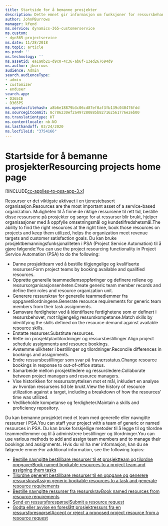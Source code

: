 ```yaml
---
title: Startside for å bemanne prosjekter
description: Dette emnet gir informasjon om funksjoner for ressursbehandling i Project Service Automation (PSA) for Dynamics 365.
author: JohnPBurrows
manager: kfend
ms.service: dynamics-365-customerservice
ms.custom:
- dyn365-projectservice
ms.date: 11/28/2018
ms.topic: article
ms.prod: ''
ms.technology: ''
ms.assetid: ea1a0b21-d9c0-4c36-ab6f-13ed267694d9
ms.author: jburrows
audience: Admin
search.audienceType:
- admin
- customizer
- enduser
search.app:
- D365CE
- D365PS
ms.openlocfilehash: a8b6e18879b3c06cd87ef0af3fb139c040476fdd
ms.sourcegitcommit: 8c786230ef2a497280885b827162561776e2eb00
ms.translationtype: HT
ms.contentlocale: nb-NO
ms.lasthandoff: 03/24/2020
ms.locfileid: "3754166"
---
```

# <a name="resourcing-projects-home-page"></a><span data-ttu-id="139b7-103">Startside for å bemanne prosjekter</span><span class="sxs-lookup"><span data-stu-id="139b7-103">Resourcing projects home page</span></span>

[!INCLUDE[cc-applies-to-psa-app-3.x](../includes/cc-applies-to-psa-app-3x.md)]

<span data-ttu-id="139b7-104">Ressurser er det viktigste aktivaet i en tjenestebasert organisasjon.</span><span class="sxs-lookup"><span data-stu-id="139b7-104">Resources are the most important asset of a service-based organization.</span></span> <span data-ttu-id="139b7-105">Muligheten til å finne de riktige ressursene til rett tid, bestille disse ressursene på prosjekter og sørge for at ressurser blir brukt, hjelper organisasjoner med å oppfylle omsetningsmål og kundetilfredshetsmål.</span><span class="sxs-lookup"><span data-stu-id="139b7-105">The ability to find the right resources at the right time, book those resources on projects and keep them utilized, helps the organization meet revenue targets and customer satisfaction goals.</span></span> <span data-ttu-id="139b7-106">Du kan bruke prosjektbemanningsfunksjonaliteten i PSA (Project Service Automation) til å gjøre følgende:</span><span class="sxs-lookup"><span data-stu-id="139b7-106">You can use the project resourcing functionality in Project Service Automation (PSA) to do the following:</span></span>

- <span data-ttu-id="139b7-107">Danne prosjektteam ved å bestille tilgjengelige og kvalifiserte ressurser.</span><span class="sxs-lookup"><span data-stu-id="139b7-107">Form project teams by booking available and qualified resources.</span></span>
- <span data-ttu-id="139b7-108">Opprette generelle teammedlemsoppføringer og definere rollene og ressursorganisasjonsenheten.</span><span class="sxs-lookup"><span data-stu-id="139b7-108">Create generic team member records and define their roles and resource organization unit.</span></span>
- <span data-ttu-id="139b7-109">Generere ressurskrav for generelle teammedlemmer fra oppgavetilordningene.</span><span class="sxs-lookup"><span data-stu-id="139b7-109">Generate resource requirements for generic team members from their task assignments.</span></span>
- <span data-ttu-id="139b7-110">Samsvare ferdigheter ved å identifisere ferdighetene som er definert i ressursbehovet, mot tilgjengelig ressurskompetanse.</span><span class="sxs-lookup"><span data-stu-id="139b7-110">Match skills by identifying the skills defined on the resource demand against available resource skills.</span></span>
- <span data-ttu-id="139b7-111">Erstatte ressurser.</span><span class="sxs-lookup"><span data-stu-id="139b7-111">Substitute resources.</span></span>
- <span data-ttu-id="139b7-112">Rette inn prosjektplantilordninger og ressursbestillinger.</span><span class="sxs-lookup"><span data-stu-id="139b7-112">Align project schedule assignments and resource bookings.</span></span>
- <span data-ttu-id="139b7-113">Avstemme ulikheter i bestillinger og tilordninger.</span><span class="sxs-lookup"><span data-stu-id="139b7-113">Reconcile differences in bookings and assignments.</span></span>
- <span data-ttu-id="139b7-114">Endre ressursbestillinger som svar på fraværsstatus.</span><span class="sxs-lookup"><span data-stu-id="139b7-114">Change resource bookings in response to out-of-office status.</span></span>
- <span data-ttu-id="139b7-115">Samarbeide mellom prosjektledere og ressursledere.</span><span class="sxs-lookup"><span data-stu-id="139b7-115">Collaborate between project managers and resource managers.</span></span>
- <span data-ttu-id="139b7-116">Vise historikken for ressursutnyttelsen mot et mål, inkludert en analyse av hvordan ressursens tid ble brukt.</span><span class="sxs-lookup"><span data-stu-id="139b7-116">View the history of resource utilization against a target, including a breakdown of how the resources' time was utilized.</span></span>
- <span data-ttu-id="139b7-117">Vedlikeholde kompetanse og ferdigheter.</span><span class="sxs-lookup"><span data-stu-id="139b7-117">Maintain a skills and proficiency repository.</span></span>


<span data-ttu-id="139b7-118">Du kan bemanne prosjektet med et team med generelle eller navngitte ressurser i PSA.</span><span class="sxs-lookup"><span data-stu-id="139b7-118">You can staff your project with a team of generic or named resources in PSA.</span></span> <span data-ttu-id="139b7-119">Du kan bruke forskjellige metoder til å legge til og tilordne teammedlemmer og til å administrere bestillinger og tilordninger.</span><span class="sxs-lookup"><span data-stu-id="139b7-119">You can use various methods to add and assign team members and to manage their bookings and assignments.</span></span> <span data-ttu-id="139b7-120">Hvis du vil ha mer informasjon, kan du se følgende emner:</span><span class="sxs-lookup"><span data-stu-id="139b7-120">For additional information, see the following topics:</span></span>

- [<span data-ttu-id="139b7-121">Bestille navngitte bestillbare ressurser til et prosjektteam og tilordne oppgaver</span><span class="sxs-lookup"><span data-stu-id="139b7-121">Book named bookable resources to a project team and assigning them tasks</span></span>](assign-named-bookable-resource.md)
- [<span data-ttu-id="139b7-122">Tilordne generelt bestillbare ressurser til en oppgave og generere ressurskrav</span><span class="sxs-lookup"><span data-stu-id="139b7-122">Assign generic bookable resources to a task and generate resource requirements</span></span>](assign-generic-bookable-resource.md)
- [<span data-ttu-id="139b7-123">Bestille navngitte ressurser fra ressurskrav</span><span class="sxs-lookup"><span data-stu-id="139b7-123">Book named resources from resource requirements</span></span>](book-named-resource.md)
- [<span data-ttu-id="139b7-124">Send en ressursforespørsel</span><span class="sxs-lookup"><span data-stu-id="139b7-124">Submit a resource request</span></span>](submit-resource-request.md)
- [<span data-ttu-id="139b7-125">Godta eller avvise en foreslått prosjektressurs fra en ressursforespørsel</span><span class="sxs-lookup"><span data-stu-id="139b7-125">Accept or reject a proposed project resource from a resource request</span></span>](accept-reject-proposed-resource.md)
